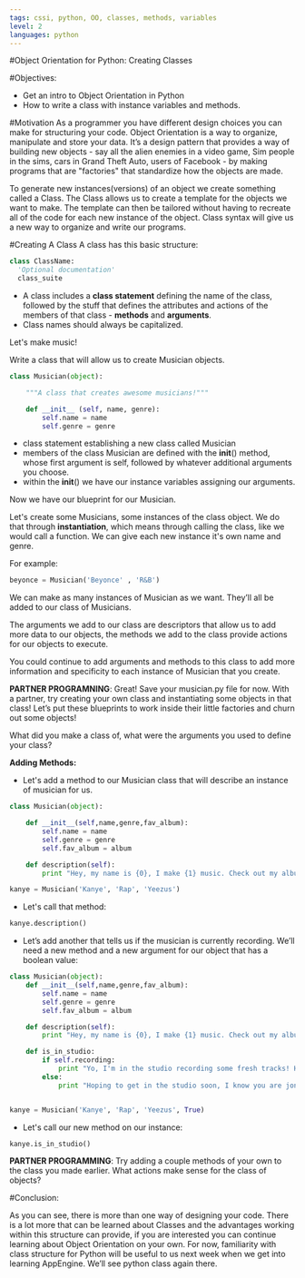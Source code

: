 ```yaml
---
tags: cssi, python, OO, classes, methods, variables
level: 2
languages: python
---
```


#Object Orientation for Python: Creating Classes

#Objectives:

+ Get an intro to Object Orientation in Python
+ How to write a class with instance variables and methods.

#Motivation
As a programmer you have different design choices you can make for structuring your code. Object Orientation is a way to organize, manipulate and store your data. It’s a design pattern that provides a way of building new objects - say all the alien enemies in a video game, Sim people in the sims, cars in Grand Theft Auto, users of Facebook - by making programs that are "factories" that standardize how the objects are made.

To generate new instances(versions) of an object we create something called a Class. The Class allows us to create a template for the objects we want to make. The template can then be tailored without having to recreate all of the code for each new instance of the object. Class syntax will give us a new way to organize and write our programs.

#Creating A Class
A class has this basic structure:
```python
class ClassName:
  'Optional documentation'
  class_suite
```
+ A class includes a **class statement** defining the name of the class, followed by the stuff that defines the attributes and actions of the members of that class - **methods** and **arguments**.
+ Class names should always be capitalized.

Let's make music!

Write a class that will allow us to create Musician objects.

```python
class Musician(object):

    """A class that creates awesome musicians!"""

    def __init__ (self, name, genre):
        self.name = name
        self.genre = genre
```
+ class statement establishing a new class called Musician
+ members of the class Musician are defined with the __init__() method, whose first argument is self, followed by whatever additional arguments you choose.
+ within the __init__() we have our instance variables assigning our arguments.

Now we have our blueprint for our Musician.

Let's create some Musicians, some instances of the class object. We do that through **instantiation**, which means through calling the class, like we would call a function. We can give each new instance it's own name and genre.

For example:
```python
beyonce = Musician('Beyonce' , 'R&B')
```
We can make as many instances of Musician as we want. They’ll all be added to our class of Musicians.

The arguments we add to our class are descriptors that allow us to add more data to our objects, the methods we add to the class provide actions for our objects to execute.

You could continue to add arguments and methods to this class to add more information and specificity to each instance of Musician that you create.

**PARTNER PROGRAMNING**:
Great! Save your musician.py file for now. With a partner, try creating your own class and instantiating some objects in that class! Let’s put these blueprints to work inside their little factories and churn out some objects!

What did you make a class of, what were the arguments you used to define your class?

**Adding Methods:**
+ Let's add a method to our Musician class that will describe an instance of musician for us.

```python
class Musician(object):

    def __init__(self,name,genre,fav_album):
        self.name = name
        self.genre = genre
        self.fav_album = album

    def description(self):
        print "Hey, my name is {0}, I make {1} music. Check out my album {2}." format(self.name, self.genre, self.album)

kanye = Musician('Kanye', 'Rap', 'Yeezus')
```
+ Let's call that method:

```python
kanye.description()
```

+ Let’s add another that tells us if the musician is currently recording. We’ll need a new method and a new argument for our object that has a boolean value:

```python
class Musician(object):
    def __init__(self,name,genre,fav_album):
        self.name = name
        self.genre = genre
        self.fav_album = album

    def description(self):
        print "Hey, my name is {0}, I make {1} music. Check out my album {}." format(self.name, self.genre, self.album)

    def is_in_studio:
        if self.recording:
            print "Yo, I'm in the studio recording some fresh tracks! Holla at me later!"
        else:
            print "Hoping to get in the studio soon, I know you are jonesing for new material!"


kanye = Musician('Kanye', 'Rap', 'Yeezus', True)
```

+ Let's call our new method on our instance:

```python
kanye.is_in_studio()
```
**PARTNER PROGRAMMING**:
Try adding a couple methods of your own to the class you made earlier. What actions make sense for the class of objects?

#Conclusion:

As you can see, there is more than one way of designing your code. There is a lot more that can be learned about Classes and the advantages working within this structure can provide, if you are interested you can continue learning about Object Orientation on your own. For now, familiarity with class structure for Python will be useful to us next week when we get into learning AppEngine. We’ll see python class again there.

